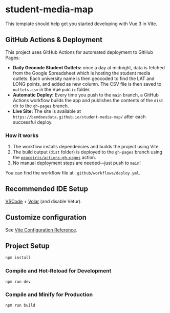 
# student-media-map

This template should help get you started developing with Vue 3 in Vite.

## GitHub Actions & Deployment

This project uses GitHub Actions for automated deployment to GitHub Pages:

- **Daily Geocode Student Outlets:** once a day at midnight, data is fetched from the Google Spreadsheet which is hosting the student media outlets. Each university name is then geocoded to find the LAT and LONG points, and added as new column. The CSV file is then saved to `outlets.csv` in the Vue `public` folder. 
- **Automatic Deploy:** Every time you push to the `main` branch, a GitHub Actions workflow builds the app and publishes the contents of the `dist` dir to the `gh-pages` branch.
- **Live Site:** The site is available at `https://bendoesdata.github.io/student-media-map/` after each successful deploy.

### How it works

1. The workflow installs dependencies and builds the project using Vite.
2. The build output (`dist` folder) is deployed to the `gh-pages` branch using the [`peaceiris/actions-gh-pages`](https://github.com/peaceiris/actions-gh-pages) action.
3. No manual deployment steps are needed—just push to `main`!

You can find the workflow file at `.github/workflows/deploy.yml`.

## Recommended IDE Setup

[VSCode](https://code.visualstudio.com/) + [Volar](https://marketplace.visualstudio.com/items?itemName=Vue.volar) (and disable Vetur).

## Customize configuration

See [Vite Configuration Reference](https://vite.dev/config/).

## Project Setup

```sh
npm install
```

### Compile and Hot-Reload for Development

```sh
npm run dev
```

### Compile and Minify for Production

```sh
npm run build
```
